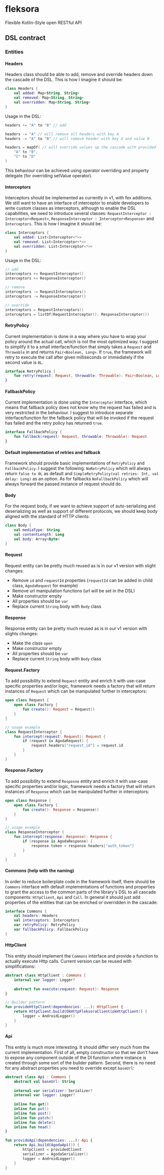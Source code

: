 # fleksora
Flexible Kotlin-Style open RESTful API

## DSL contract

### Entities

#### Headers
Headers class should be able to add, remove and override headers down the cascade of the DSL.
This is how I imagine it should be:
```kotlin
class Headers {
    val added: Map<String, String>
    val removed: Map<String, String>
    val overridden: Map<String, String>
}
```
Usage in the DSL:
```kotlin
headers += "A" to "B" // add

headers -= "A" // will remove all headers with key A
headers -= "A" to "B" // will remove header with key A and value B

headers = mapOf( // will override values up the cascade with provided
    "A" to "B",
    "C" to "D"
)
```
This behaviour can be achieved using operator overriding and property delegate (for overriding setValue operator).

#### Interceptors
Interceptors should be implemented as currently in v1, with fex additions. We still want to have an interface of
interceptor to enable developers to write custom classes as interceptors, although to enable the DSL capabilities,
we need to introduce several classes: `RequestInterceptor : Interceptor<Request>`, `ResponseInterceptor : Interceptor<Response>`
and `Interceptors`.
This is how I imagine it should be:
```kotlin
class Interceptors {
    val added: List<Interceptor<*>>
    val removed: List<Interceptor<*>>
    val overridden: List<Interceptor<*>>
}
```
Usage in the DSL:
```kotlin
// add
interceptors += RequestInterceptor() 
interceptors += ResponseInterceptor()

// remove
interceptors -= RequestInterceptors()
interceptors -= ResponseInterceptor()

// override
interceptors = RequestInterceptors()
interceptors = listOf(RequestInterceptor(), ResponseInterceptor())
```

#### RetryPolicy
Current implementation is done in a way where you have to wrap your policy around the actual call, which is not the most
optimized way. I suggest to simplify it to a small interface/function that simply takes a `Request` and `Throwable` in and
returns `Pair<Boolean, Long>`. If `true`, the framework will retry to execute the call after given milliseconds or immediately
if the second value is `0L`.
```kotlin
interface RetryPolicy {
    fun retry(request: Request, throwable: Throwable): Pair<Boolean, Long>
}
```

#### FallbackPolicy
Current implementation is done using the `Interceptor` interface, which means that fallback policy does not know why the
request has failed and is very restricted in the behaviour. I suggest to introduce separate interface/function for the
fallback policy that will be invoked if the request has failed and the retry policy has returned `true`.
```kotlin
interface FallbackPolicy {
    fun fallback(request: Request, throwable: Throwable): Request
}
```

#### Default implementation of retries and fallback
Framework should provide basic implementations of `RetryPolicy` and `FallbackPolicy`. I suggest the following: `NoRetryPolicy`
which will always return `false to 0L` as default and `SimpleRetryPolicy(val retries: Int, val delay: Long)` as an option.
As for fallbacks `NoFallbackPolicy` which will always forward the passed instance of request should do.

#### Body
For the request body, if we want to achieve support of auto-serializing and deserializing as well as support of different
protocols, we should keep body aligned with the standard of HTTP clients:
```kotlin
class Body {
    val mediaType: String
    val contentLength: Long
    val body: Array<Byte>
}
```

#### Request
Request entity can be pretty much reused as is in our v1 version with slight changes:
 - Remove `id` and `requestId` properties (`requestId` can be added in child class, `AgodaRequest` for example)
 - Remove url manipulation functions (url will be set in the DSL)
 - Make constructor empty
 - All properties should be `var`
 - Replace current `String` body with `Body` class

#### Response
Response entity can be pretty much reused as is in our v1 version with slights changes:
 - Make the class `open`
 - Make constructor empty
 - All properties should be `var`
 - Replace current `String` body with `Body` class
 
#### Request.Factory
To add possibility to extend `Request` entity and enrich it with use-case specific properties and/or logic, framework
needs a factory that will return instances of `Request` which can be manipulated further in interceptors:
```kotlin
open class Request {
    open class Factory {
        fun create(): Request = Request()
    }
}

// usage example
class RequestInterceptor {
    fun intercept(request: Request): Request {
        if (request is AgodaRequest) {
            request.headers["request_id"] = request.id
        }
    }
}
```

#### Response.Factory
To add possibility to extend `Resposne` entity and enrich it with use-case specific properties and/or logic, framework
needs a factory that will return instances of `Response` which can be manipulated further in interceptors:
```kotlin
open class Response {
    open class Factory {
        fun create(): Response = Response()
    }
}

// usage example
class ResponseInterceptor {
    fun intercept(response: Response): Response {
        if (response is AgodaResponse) {
            response.token = response.headers["auth_token"]
        }
    }
}
```

#### Commons (help with the naming)
In order to reduce boilerplate code in the framework itself, there should be `Commons` interface with default implementations
of functions and properties to grant the access to the common parts of the library's DSL to all cascade components: `HttpClient`, 
`Api` and `Call`. In general it should just add properties of the entities that can be enriched or overridden in the cascade:
```kotlin
interface Commons {
    val headers: Headers
    val interceptors: Interceptors
    var retryPolicy: RetryPolicy
    var fallbackPolicy: FallbackPolicy
}
```

#### HttpClient
This entity should implement the `Commons` interface and provide a function to actually execute Http calls. Current version
can be reused with simplifications:
```kotlin
abstract class HttpClient : Commons {
    internal var logger: Logger?
    
    abstract fun execute(request: Request): Response
}

// Builder pattern
fun provideHttpClient(dependencies: ...): HttpClient {
    return HttpClient.build(OkHttpFleksoraClient(okHttpClient)) {
        logger = AndroidLogger()
    }
}
```

#### Api
This entity is much more interesting. It should differ very much from the current implementation. First of all, empty constructor
so that we don't have to expose any component outside of the DI function where instance is created through some sort of
the builder pattern. Second, there is no need for any abstract properties you need to override except `baseUrl`:
```kotlin
abstract class Api : Commons {
    abstract val baseUrl: String
    
    internal var serializer: Serializer?
    internal var logger: Logger?
    
    inline fun get()
    inline fun put()
    inline fun post()
    inline fun patch()
    inline fun delete()
    inline fun head()
}

fun provideApi(dependencies: ...): Api {
    return Api.build(AgodaApi()) {
        httpClient = providedClient
        serializer = AgodaSerializer()
        logger = AndroidLogger()
    }
}
```